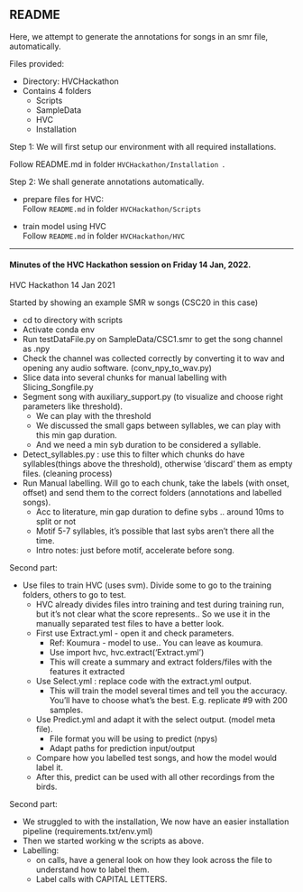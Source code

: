 ## README

Here, we attempt to generate the annotations for songs in an smr file, automatically.

Files provided:

- Directory: HVCHackathon
- Contains 4 folders
	- Scripts 
	- SampleData
	- HVC
	- Installation

Step 1: We will first setup our environment with all required installations.

Follow README.md in folder `HVCHackathon/Installation `.

Step 2: We shall generate annotations automatically.

- prepare files for HVC:  
	Follow `README.md` in folder `HVCHackathon/Scripts`

- train model using HVC  
	Follow `README.md` in folder `HVCHackathon/HVC`



---


#### Minutes of the HVC Hackathon session on Friday 14 Jan, 2022.

HVC Hackathon
14 Jan 2021

Started by showing an example SMR w songs (CSC20 in this case)


- cd to directory with scripts
- Activate conda env
- Run testDataFile.py on SampleData/CSC1.smr to get the song channel as .npy
- Check the channel was collected correctly by converting it to wav and opening any audio software. (conv_npy_to_wav.py)
- Slice data into several chunks for manual labelling with Slicing_Songfile.py
- Segment song with auxiliary_support.py (to visualize and choose right parameters like threshold).
	- We can play with the threshold
	- We discussed the small gaps between syllables, we can play with this min gap duration.
	- And we need a min syb duration to be considered a syllable.
- Detect_syllables.py : use this to filter which chunks do have syllables(things above the threshold), otherwise ‘discard’ them as empty files. (cleaning process)
- Run Manual labelling. Will go to each chunk, take the labels (with onset, offset) and send them to the correct folders (annotations and labelled songs).
	- Acc to literature, min gap duration to define sybs .. around 10ms to split or not
	- Motif 5-7 syllables, it’s possible that last sybs aren’t there all the time.
	- Intro notes: just before motif, accelerate before song.

	
Second part:

- Use files to train HVC (uses svm). Divide some to go to the training folders, others to go to test.
	- HVC already divides files intro training and test during training run, but it’s not clear what the score represents.. So we use it in the manually separated test files to have a better look.
	- First use Extract.yml - open it and check parameters.
		- Ref: Koumura - model to use.. You can leave as koumura.
		- Use import hvc, hvc.extract(‘Extract.yml’)
		- This will create a summary and extract folders/files with the features it extracted
	- Use Select.yml : replace code with the extract.yml output.
		- This will train the model several times and tell you the accuracy. You’ll have to choose what’s the best. E.g. replicate #9 with 200 samples.
	- Use Predict.yml and adapt it with the select output. (model meta file).
		- File format you will be using to predict (npys)
		- Adapt paths for prediction input/output
	- Compare how you labelled test songs, and how the model would label it.
	- After this, predict can be used with all other recordings from the birds.

Second part:

- We struggled to with the installation, We now have an easier installation pipeline (requirements.txt/env.yml)
- Then we started working w the scripts as above.
- Labelling:
	- on calls, have a general look on how they look across the file to understand how to label them.
	- Label calls with CAPITAL LETTERS.
